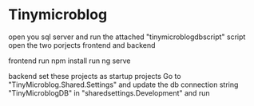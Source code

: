 # Tinymicroblog

open you sql server and run the attached "tinymicroblogdbscript" script
open the two porjects frontend and backend

frontend
run npm install
run ng serve

backend
set these projects as startup projects
Go to "TinyMicroblog.Shared.Settings" and update the db connection string "TinyMicroblogDB" in "sharedsettings.Development"
and run

